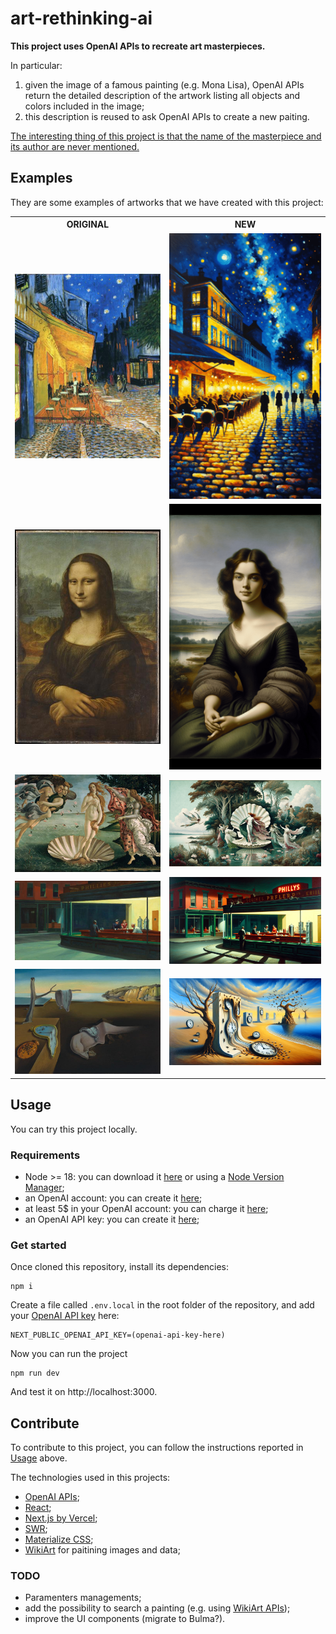 # art-rethinking-ai

**This project uses OpenAI APIs to recreate art masterpieces.**

In particular:
1. given the image of a famous painting (e.g. Mona Lisa), OpenAI APIs return the detailed description of the artwork listing all objects and colors included in the image;
2. this description is reused to ask OpenAI APIs to create a new paiting.

<u>The interesting thing of this project is that the name of the masterpiece and its author are never mentioned.</u>

## Examples

They are some examples of artworks that we have created with this project:

<table>
  <tr>
    <th>ORIGINAL</th>
    <th>NEW</th>
  </tr>
  <tr>
    <td>
      <img src="./examples/cafe-terrace-original.jpg" />
    </td>
    <td>
      <img src="./examples/cafe-terrace-new.png" />
    </td>
  </tr>
  <tr>
    <td>
      <img src="./examples/mona-lisa-original.jpeg" />
    </td>
    <td>
      <img src="./examples/mona-lisa-new.png" />
    </td>
  </tr>
  <tr>
    <td>
      <img src="./examples/the-birth-of-venus-original.jpg" />
    </td>
    <td>
      <img src="./examples/the-birth-of-venus-new.png" />
    </td>
  </tr>
  <tr>
    <td>
      <img src="./examples/nighthawks-original.jpg" />
    </td>
    <td>
      <img src="./examples/nighthawks-new.png" />
    </td>
  </tr>
  <tr>
    <td>
      <img src="./examples/persistance-of-memory-original.jpg" />
    </td>
    <td>
      <img src="./examples/persistance-of-memory-new.png" />
    </td>
  </tr>
</table>

## Usage

You can try this project locally.

### Requirements

- Node >= 18: you can download it [here](https://nodejs.org/) or using a [Node Version Manager](https://github.com/nvm-sh/nvm);
- an OpenAI account: you can create it [here](https://platform.openai.com/signup);
- at least 5$ in your OpenAI account: you can charge it [here](https://platform.openai.com/settings/organization/billing/overview);
- an OpenAI API key: you can create it [here](https://platform.openai.com/api-keys);

### Get started

Once cloned this repository, install its dependencies:

```
npm i
```

Create a file called `.env.local` in the root folder of the repository, and add your [OpenAI API key](https://platform.openai.com/api-keys) here:

```
NEXT_PUBLIC_OPENAI_API_KEY=(openai-api-key-here)
```

Now you can run the project

```
npm run dev
```

And test it on http://localhost:3000.

## Contribute

To contribute to this project, you can follow the instructions reported in [Usage](#usage) above.

The technologies used in this projects:
- [OpenAI APIs](https://platform.openai.com/docs/overview);
- [React](https://react.dev/);
- [Next.js by Vercel](https://nextjs.org/);
- [SWR](https://swr.vercel.app/);
- [Materialize CSS](https://materializecss.com/);
- [WikiArt](https://www.wikiart.org/) for paitining images and data;

### TODO

- Paramenters managements;
- add the possibility to search a painting (e.g. using [WikiArt APIs](https://www.wikiart.org/en/App/GetApi));
- improve the UI components (migrate to Bulma?).